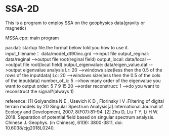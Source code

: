 # SSA-2D
This is a program to employ SSA on the geophysics data(gravity or magnetic)

MSSA.cpp: main program

par.dat: startup file.the format below told you how to use it.
input_filename： data/model_dt90inc.grd -->input file
output_reginal: data/reginal -->output file root(reginal field)
output_local: data/local -->output file root(local field)
output_eigenvalue: data/eigen_value.dat -->output eigenvalue analysis
Lr: 20 -->windows size(less then the 0.5 of the rows of the inputdata)
Lc: 20 -->windows size(less then the 0.5 of the cols of the inputdata)
number_of_k: 5 -->how many order of the eigenvalue you want to output
order: 5 7 9 15 20 -->order
reconstruct: 1 -->do you want to reconstruct the signal?(always 1)

reference:
[1] Golyandina N E , Usevich K D , Florinsky I V .Filtering of digital terrain models by 2D Singular Spectrum Analysis[J].International Journal of Ecology and Development, 2007, 8(F07):81-94.
[2] Zhu D, Liu T Y, Li H W. 2018. Separation of potential field based on singular spectrum analysis. Chinese J. Geophys. (in Chinese), 61(9): 3800-3811, doi: 10.6038/cjg2018L0240.
